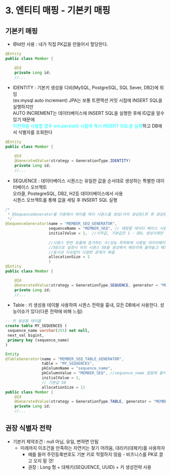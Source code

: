 # 3. 엔티티 매핑 - 기본키 매핑  

## 기본키 매핑
- @Id만 사용 : 내가 직접 PK값을 만들어서 할당한다.
```java
@Entity
public class Member {

    @Id 
    private Long id;
    //...
```
- IDENTITY : 기본키 생성을 디비(MySQL, PostgreSQL, SQL Sever, DB2)에 위임  
  (ex:mysql auto increment) JPA는 보통 트랜잭션 커밋 시점에 INSERT SQL을 실행하지만  
  AUTO INCREMENT는 데이터베이스에 INSERT SQL을 실행한 후에 ID값을 알수 있기 때문에  
  <span style="color: cyan">이전략을 사용할 경우 em.persist() 시점에 즉시 INSERT SQL을 실행</span>하고 DB에서 식별자를 조회한다
```java
@Entity
public class Member {

    @Id 
    @GeneratedValue(strategy = GenerationType.IDENTITY)
    private Long id;
    //...
```
- SEQUENCE : 데이터베이스 시퀀스는 유일한 값을 순서대로 생성하는 특별한 데이터베이스 오브젝트  
  오라클, PostegreSQL, DB2, H2등 데이터베이스에서 사용  
  시퀀스 오브젝트를 통해 값을 세팅 후 INSERT SQL 실행
```java
/*
 * @SequenceGenerator를 이용해서 테이블 마다 시퀀스를 생성(이미 생성된)한 후 생성된 시퀀스와 매핑할 수 있다
 */
@SequenceGenerator(name = "MEMBER_SEQ_GENERATOR", 
                   sequenceName = "MEMBER_SEQ", // 매핑할 데이터 베이스 시퀀스 이름
                   initialValue = 1,  //시작값, 기본값은 1 - DDL 생성시에만 사용
                   
                   //시퀀스 한번 호출에 증가하는 수(성능 최적화에 사용됨 데이터베이스  시퀀스 값이 하나씩 증가하도록 설정되어있으면 반드시 1로 설정), 기본값 50
                   //50으로 설정시 미리 시퀀스 50을 생성해서 메모리에 올려놓고 메모리에 1씩 증가하게 된다, 반복적으로 DB에서 다음 시퀀스 호출 횟수를 줄여준다
                   //동시성 이슈없이 다양한 문제가 해결
                   allocationSize = 1
                   )
@Entity
public class Member {

    @Id 
    @GeneratedValue(strategy = GenerationType.SEQUENCE, generator = "MEMBER_SEQ_GENERATOR")
    private Long id;
    //...
```

- Table : 키 생성용 테이블 사용하여 시퀀스 전략을 흉내, 모든 DB에서 사용한다. 성능이슈가 있다(다른 전략에 비해 느림)
```sql
-- 키 생성용 테이블
create table MY_SEQUENCES (
 sequence_name varchar(255) not null,
 next_val bigint,
 primary key (sequence_name)
)
```

```java
Entity
@TableGenerator(name = "MEMBER_SEQ_TABLE_GENERATOR", 
                table = "MY_SEQUENCES",
                pkColumnName = "sequence_name",
                pkColumnValue = "MEMBER_SEQ", //sequence_name 컬럼에 들어갈 테이블 전략 식별값
                initialValue = 1,
                // 기본값 50
                allocationSize = 1) 
public class Member {
    @Id 
    @GeneratedValue(strategy = GenerationType.TABLE, generator = "MEMBER_SEQ_TABLE_GENERATOR")
    private Long id;
    //...
```

## 권장 식별자 전략

- 기본키 제약조건 : null 아님, 유일, 변하면 안됨
  - 미래까지 이조건을 만족하는 자연키는 찾기 어려움, 대리키(대체키)를 사용하자
    - 예를 들어 주민등록번호도 기본 키로 적절하지 않음 - 비즈니스를 PK로 끌고 오지 말 것! 
    - 권장 : Long 형 + 대체키(SEQUENCE, UUID) + 키 생성전략 사용